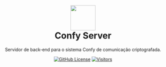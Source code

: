 <h1 align="center">
  <a href="https://github.com/confy-security/server" target="_blank" rel="noopener noreferrer">
    <picture>
      <img width="80" src="https://github.com/confy-security/assets/blob/main/img/confy-app-icon.png?raw=true">
    </picture>
  </a>
  <br>
  Confy Server
</h1>

<p align="center">Servidor de back-end para o sistema Confy de comunicação criptografada.</p>

<div align="center">

[![GitHub License](https://img.shields.io/github/license/confy-security/server?color=blue
)](/LICENSE)
[![Visitors](https://api.visitorbadge.io/api/visitors?path=confy-security%2Fserver&label=repository%20visits&countColor=%231182c3&style=flat)](https://github.com/confy-security/server)
  
</div>